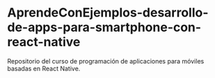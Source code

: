 # AprendeConEjemplos-desarrollo-de-apps-para-smartphone-con-react-native
Repositorio del curso de programación de aplicaciones para móviles basadas en React Native.
